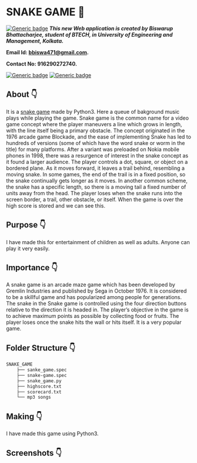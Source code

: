 # SNAKE GAME :star_struck:

[![Generic badge](https://img.shields.io/badge/advance-Python3-yellowgreen)](https://shields.io/) 
***This new Web application is created by Biswarup Bhattacharjee, student of BTECH, in University of Engineering and Management, Kolkata.***

**Email Id: bbiswa471@gmail.com.** 

**Contact No: 916290272740.** 

[![Generic badge](https://img.shields.io/badge/contact%20me-facebook-blue)](https://www.facebook.com/biswarup.bhattacharjee.5811) [![Generic badge](https://img.shields.io/badge/visit%20my%20projects%20-github-brightgreen)](https://github.com/biswa2210)

## About :point_down: 
It is a [snake game](https://en.wikipedia.org/wiki/Snake_(video_game_genre)) made by Python3. Here a queue of bakground music plays while playing the game. Snake game is the common name for a video game concept where the player maneuvers a line which grows in length, with the line itself being a primary obstacle. The concept originated in the 1976 arcade game Blockade, and the ease of implementing Snake has led to hundreds of versions (some of which have the word snake or worm in the title) for many platforms. After a variant was preloaded on Nokia mobile phones in 1998, there was a resurgence of interest in the snake concept as it found a larger audience. The player controls a dot, square, or object on a bordered plane. As it moves forward, it leaves a trail behind, resembling a moving snake. In some games, the end of the trail is in a fixed position, so the snake continually gets longer as it moves. In another common scheme, the snake has a specific length, so there is a moving tail a fixed number of units away from the head. The player loses when the snake runs into the screen border, a trail, other obstacle, or itself. When the game is over the high score is stored and we can see this. 
## Purpose :point_down:
I have made this for entertainment of children as well as adults. Anyone can play it very easily. 
## Importance :point_down:
A snake game is an arcade maze game which has been developed by Gremlin Industries and published by Sega in October 1976. It is considered to be a skillful game and has popularized among people for generations. The snake in the Snake game is controlled using the four direction buttons relative to the direction it is headed in. The player’s objective in the game is to achieve maximum points as possible by collecting food or fruits. The player loses once the snake hits the wall or hits itself. It is a very popular game. 
## Folder Structure :point_down:
```bash
SNAKE_GAME
    ├── sanke_game.spec
    ├── snake-game.spec
    ├── snake_game.py
    ├── highscore.txt
    ├── scorecard.txt
    └── mp3 songs
```
    

## Making :point_down:
I have made this game using Python3.
## Screenshots :point_down: 
<div align="center">

</div>
